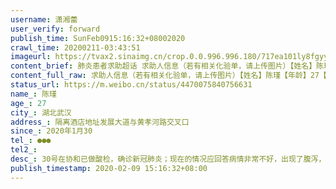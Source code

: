 ```yaml
---
username: 潇湘蕾
user_verify: forward
publish_time: SunFeb0915:16:32+08002020
crawl_time: 20200211-03:43:51
imageurl: https://tvax2.sinaimg.cn/crop.0.0.996.996.180/717ea101ly8fgyy8444vij20ro0rodid.jpg?KID=imgbed,tva&Expires=1581373853&ssig=ihX%2F%2FUYt0Z,http://n.sinaimg.cn/photo/5213b46e/20181127/timeline_card_small_super_default.png,https://wx2.sinaimg.cn/orj360/717ea101gy1gbq61d4orsj20aa0m8q41.jpg,https://wx4.sinaimg.cn/orj360/717ea101gy1gbq6316t27j20tz0u0q83.jpg
content_brief: 肺炎患者求助超话 求助人信息（若有相关化验单，请上传图片）【姓名】陈瑾【年龄】27【所在城市】湖北武汉【所在小区、社区】隔离酒店地址:发展大道与黄孝河路交叉口【莫泰酒店】1217房；家住地址:江岸区幸福湾星苑小区九栋2603号。【患病时间】2020年1月30【联系方式】●●●【其他紧 ...全文
content_full_raw: 求助人信息（若有相关化验单，请上传图片）【姓名】陈瑾【年龄】27【所在城市】湖北武汉【所在小区、社区】隔离酒店地址:发展大道与黄孝河路交叉口【莫泰酒店】1217房；家住地址:江岸区幸福湾星苑小区九栋2603号。【患病时间】2020年1月30【联系方式】●●●【其他紧急联系人】【病情描述】30号在协和已做酸检，确诊新冠肺炎；现在的情况应回答病情非常不好，出现了腹泻，呼吸困难等现象；一家全部感染父亲于正月初五去世母亲也确诊住院，救救这个花一样的女孩，目前确诊无法安排住院治疗迫切请求广发网友帮忙尽快安排医院治疗，谢谢大家@应急管理部@中部战区发布@明日头条@手机上的新浪@楚天交通广播@凤凰网@明日头条@新浪新闻
status_url: https://m.weibo.cn/status/4470075840756631
name_: 陈瑾
age_: 27
city_: 湖北武汉
address_: 隔离酒店地址发展大道与黄孝河路交叉口
since_: 2020年1月30
tel_: ●●●
tel2_: 
desc_: 30号在协和已做酸检，确诊新冠肺炎；现在的情况应回答病情非常不好，出现了腹泻，呼吸困难等现象；一家全部感染父亲于正月初五去世母亲也确诊住院，救救这个花一样的女孩，目前确诊无法安排住院治疗迫切请求广发网友帮忙尽快安排医院治疗，谢谢大家@应急管理部@中部战区发布@明日头条@手机上的新浪@楚天交通广播@凤凰网@明日头条@新浪新闻
publish_timestamp: 2020-02-09 15:16:32+08:00
---
```

